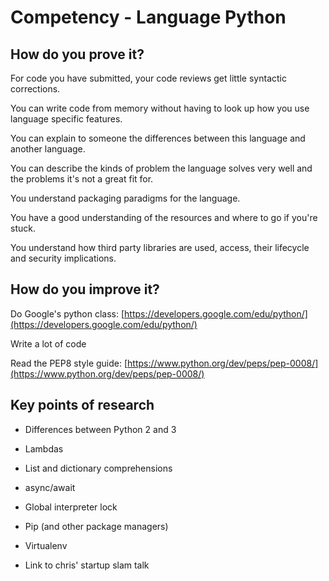 # Competency - Language Python

## How do you prove it?

For code you have submitted, your code reviews get little syntactic corrections.

You can write code from memory without having to look up how you use language specific features.

You can explain to someone the differences between this language and another language.

You can describe the kinds of problem the language solves very well and the problems it's not a great fit for.

You understand packaging paradigms for the language.

You have a good understanding of the resources and where to go if you're stuck.

You understand how third party libraries are used, access, their lifecycle and security implications.

## How do you improve it?

Do Google's python class: [https://developers.google.com/edu/python/](https://developers.google.com/edu/python/)

Write a lot of code

Read the PEP8 style guide: [https://www.python.org/dev/peps/pep-0008/](https://www.python.org/dev/peps/pep-0008/)

## Key points of research

* Differences between Python 2 and 3

* Lambdas

* List and dictionary comprehensions

* async/await

* Global interpreter lock

* Pip (and other package managers)

* Virtualenv

* Link to chris' startup slam talk

